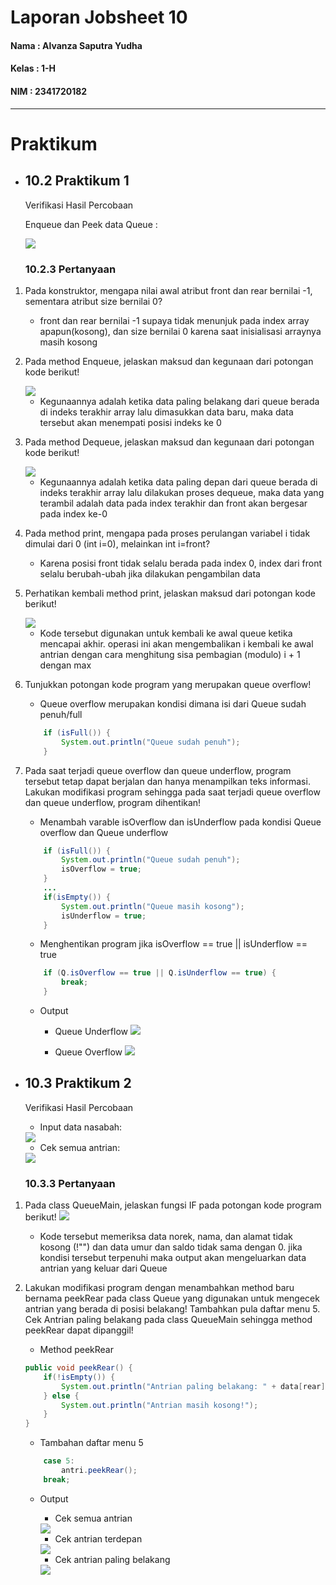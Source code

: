 # Laporan Jobsheet 10
#### Nama : Alvanza Saputra Yudha
#### Kelas : 1-H
#### NIM : 2341720182

<hr>

# Praktikum 

* ## 10.2 Praktikum 1

    Verifikasi Hasil Percobaan

    Enqueue dan Peek data Queue :

    <img src = "lampiran/outp1.PNG">

    ### 10.2.3 Pertanyaan
1. Pada konstruktor, mengapa nilai awal atribut front dan rear bernilai -1, sementara atribut size bernilai 0?
    - front dan rear bernilai -1 supaya tidak menunjuk pada index array apapun(kosong), dan size bernilai 0 karena saat inisialisasi arraynya masih kosong

2. Pada method Enqueue, jelaskan maksud dan kegunaan dari potongan kode berikut!

    <img src = "lampiran/soalp1no2.PNG">

    - Kegunaannya adalah ketika data paling belakang dari queue berada di indeks terakhir array lalu dimasukkan data baru, maka data tersebut akan menempati posisi indeks ke 0

3. Pada method Dequeue, jelaskan maksud dan kegunaan dari potongan kode berikut!

    <img src = "lampiran/soalp1no3.PNG">
    
    - Kegunaannya adalah ketika data paling depan dari queue berada di indeks terakhir array lalu dilakukan proses dequeue, maka data yang terambil adalah data pada index terakhir dan front akan bergesar pada index ke-0


4. Pada method print, mengapa pada proses perulangan variabel i tidak dimulai dari 0 (int i=0), melainkan int i=front?
    - Karena posisi front tidak selalu berada pada index 0, index dari front selalu berubah-ubah jika dilakukan pengambilan data

5. Perhatikan kembali method print, jelaskan maksud dari potongan kode berikut!

    <img src = "lampiran/soalp1no5.PNG">

    - Kode tersebut digunakan untuk kembali ke awal queue ketika mencapai akhir. operasi ini akan mengembalikan i kembali ke awal antrian dengan cara menghitung sisa pembagian (modulo) i + 1 dengan max

6. Tunjukkan potongan kode program yang merupakan queue overflow!
    - Queue overflow merupakan kondisi dimana isi dari Queue sudah penuh/full
    ```java
        if (isFull()) {
            System.out.println("Queue sudah penuh");
        }
    ```

7. Pada saat terjadi queue overflow dan queue underflow, program tersebut tetap dapat berjalan dan hanya menampilkan teks informasi. Lakukan modifikasi program sehingga pada saat terjadi queue overflow dan queue underflow, program dihentikan!
    - Menambah varable isOverflow dan isUnderflow pada kondisi Queue overflow dan Queue underflow
    ```java
        if (isFull()) {
            System.out.println("Queue sudah penuh");
            isOverflow = true;
        }
        ...
        if(isEmpty()) {
            System.out.println("Queue masih kosong");
            isUnderflow = true;
        }
    ```
    - Menghentikan program jika isOverflow == true || isUnderflow == true
    ```java
        if (Q.isOverflow == true || Q.isUnderflow == true) {
            break;
        }
    ```
    - Output
        - Queue Underflow
            <img src = "lampiran/outp1lat1.PNG">
        
        - Queue Overflow
            <img src = "lampiran/outp1lat2.PNG">

* ## 10.3 Praktikum 2

    Verifikasi Hasil Percobaan

    - Input data nasabah: 

    <img src = "lampiran/outp21.PNG">

    - Cek semua antrian: 

    <img src = "lampiran/outp22.PNG">

    ### 10.3.3 Pertanyaan
1. Pada class QueueMain, jelaskan fungsi IF pada potongan kode program berikut!
    <img src = "lampiran/soalp2.PNG">
    - Kode tersebut memeriksa data norek, nama, dan alamat tidak kosong (!"") dan data umur dan saldo tidak sama dengan 0. jika kondisi tersebut terpenuhi maka output akan mengeluarkan data antrian yang keluar dari Queue

2. Lakukan modifikasi program dengan menambahkan method baru bernama peekRear pada class Queue yang digunakan untuk mengecek antrian yang berada di posisi belakang! Tambahkan pula daftar menu 5. Cek Antrian paling belakang pada class QueueMain sehingga method peekRear dapat dipanggil!
    - Method peekRear
    ```java
    public void peekRear() {
        if(!isEmpty()) {
            System.out.println("Antrian paling belakang: " + data[rear].norek + " " + data[rear].nama + " " + data[rear].alamat + " " + data[rear].umur + " " + data[rear].saldo);
        } else {
            System.out.println("Antrian masih kosong!");
        }
    }
    ```

    - Tambahan daftar menu 5
    ```java
        case 5:
            antri.peekRear();
        break;
    ```

    - Output

        - Cek semua antrian

        <img src = "lampiran/outp2lat1.PNG">

        - Cek antrian terdepan

        <img src = "lampiran/outp2lat2.PNG">

        - Cek antrian paling belakang

        <img src = "lampiran/outp2lat3.PNG">
